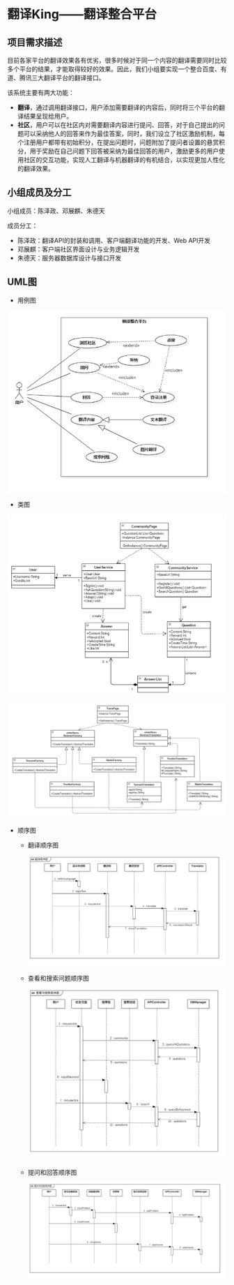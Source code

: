 # 翻译King——翻译整合平台
## 项目需求描述
目前各家平台的翻译效果各有优劣，很多时候对于同一个内容的翻译需要同时比较多个平台的结果，才能取得较好的效果。因此，我们小组要实现一个整合百度、有道、腾讯三大翻译平台的翻译接口。

该系统主要有两大功能：
+ **翻译**，通过调用翻译接口，用户添加需要翻译的内容后，同时将三个平台的翻译结果呈现给用户。
+ **社区**，用户可以在社区内对需要翻译内容进行提问、回答，对于自己提出的问题可以采纳他人的回答来作为最佳答案，同时，我们设立了社区激励机制，每个注册用户都带有初始积分，在提出问题时，问题附加了提问者设置的悬赏积分，用于奖励在自己问题下回答被采纳为最佳回答的用户，激励更多的用户使用社区的交互功能，实现人工翻译与机器翻译的有机结合，以实现更加人性化的翻译效果。

## 小组成员及分工
小组成员：陈泽政、邓展麒、朱德天

成员分工：
+ 陈泽政：翻译API的封装和调用、客户端翻译功能的开发、Web API开发
+ 邓展麒：客户端社区界面设计与业务逻辑开发
+ 朱德天：服务器数据库设计与接口开发

## UML图
+ 用例图

![用例图](/pics/用例图.png)

+ 类图

![翻译类图](/pics/类图1.png)

![社区类图](/pics/类图2.png)

+ 顺序图

  - 翻译顺序图

    ![翻译顺序图](/pics/翻译顺序图.png)

  - 查看和搜索问题顺序图

    ![查看和搜索问题顺序图](/pics/查看与搜索顺序图.png)

  - 提问和回答顺序图

    ![提问和回答顺序图](/pics/提问与回答顺序图.png)
